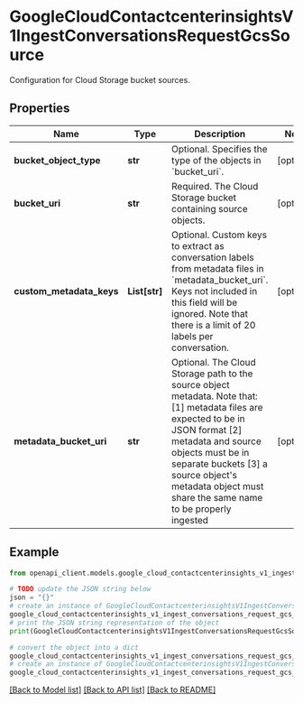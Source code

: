 # GoogleCloudContactcenterinsightsV1IngestConversationsRequestGcsSource

Configuration for Cloud Storage bucket sources.

## Properties

Name | Type | Description | Notes
------------ | ------------- | ------------- | -------------
**bucket_object_type** | **str** | Optional. Specifies the type of the objects in &#x60;bucket_uri&#x60;. | [optional] 
**bucket_uri** | **str** | Required. The Cloud Storage bucket containing source objects. | [optional] 
**custom_metadata_keys** | **List[str]** | Optional. Custom keys to extract as conversation labels from metadata files in &#x60;metadata_bucket_uri&#x60;. Keys not included in this field will be ignored. Note that there is a limit of 20 labels per conversation. | [optional] 
**metadata_bucket_uri** | **str** | Optional. The Cloud Storage path to the source object metadata. Note that: [1] metadata files are expected to be in JSON format [2] metadata and source objects must be in separate buckets [3] a source object&#39;s metadata object must share the same name to be properly ingested | [optional] 

## Example

```python
from openapi_client.models.google_cloud_contactcenterinsights_v1_ingest_conversations_request_gcs_source import GoogleCloudContactcenterinsightsV1IngestConversationsRequestGcsSource

# TODO update the JSON string below
json = "{}"
# create an instance of GoogleCloudContactcenterinsightsV1IngestConversationsRequestGcsSource from a JSON string
google_cloud_contactcenterinsights_v1_ingest_conversations_request_gcs_source_instance = GoogleCloudContactcenterinsightsV1IngestConversationsRequestGcsSource.from_json(json)
# print the JSON string representation of the object
print(GoogleCloudContactcenterinsightsV1IngestConversationsRequestGcsSource.to_json())

# convert the object into a dict
google_cloud_contactcenterinsights_v1_ingest_conversations_request_gcs_source_dict = google_cloud_contactcenterinsights_v1_ingest_conversations_request_gcs_source_instance.to_dict()
# create an instance of GoogleCloudContactcenterinsightsV1IngestConversationsRequestGcsSource from a dict
google_cloud_contactcenterinsights_v1_ingest_conversations_request_gcs_source_from_dict = GoogleCloudContactcenterinsightsV1IngestConversationsRequestGcsSource.from_dict(google_cloud_contactcenterinsights_v1_ingest_conversations_request_gcs_source_dict)
```
[[Back to Model list]](../README.md#documentation-for-models) [[Back to API list]](../README.md#documentation-for-api-endpoints) [[Back to README]](../README.md)


